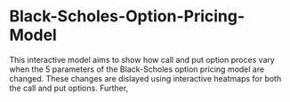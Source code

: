﻿# Black-Scholes-Option-Pricing-Model
 
This interactive model aims to show how call and put option proces vary when the 5 parameters of the Black-Scholes option pricing model are changed. These changes are dislayed using interactive heatmaps for both the call and put options. Further, 
